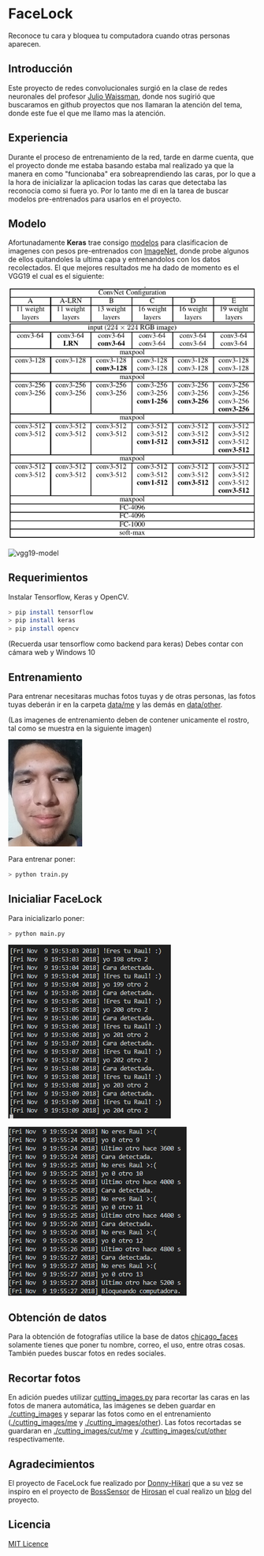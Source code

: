 # FaceLock  
Reconoce tu cara y bloquea tu computadora cuando otras personas aparecen.

## Introducción
Este proyecto de redes convolucionales surgió en la clase de redes neuronales del profesor [Julio Waissman](https://github.com/juliowaissman), 
donde nos sugirió que buscaramos en github proyectos que nos llamaran la atención del tema, donde este fue el que me llamo mas
la atención.

## Experiencia
Durante el proceso de entrenamiento de la red, tarde en darme cuenta, que el proyecto donde me estaba basando estaba mal realizado
ya que la manera en como "funcionaba" era sobreaprendiendo las caras, por lo que a la hora de inicializar la aplicacion todas las caras
que detectaba las reconocia como si fuera yo. Por lo tanto me di en la tarea de buscar modelos pre-entrenados para usarlos en el proyecto.

## Modelo
Afortunadamente **Keras** trae consigo [modelos](https://keras.io/applications/) para clasificacion de imagenes con pesos pre-entrenados con [ImageNet](http://www.image-net.org/), donde probe algunos de ellos quitandoles la ultima capa y entrenandolos con los datos recolectados.
El que mejores resultados me ha dado de momento es el VGG19 el cual es el siguiente:

![vgg19](./readme_res/vgg19.jpg)

![vgg19-model](./readme_res/vgg19-model.jpg)

## Requerimientos
Instalar Tensorflow, Keras y OpenCV.  
```  bash
> pip install tensorflow  
> pip install keras  
> pip install opencv  
```  
(Recuerda usar tensorflow como backend para keras)
Debes contar con cámara web y Windows 10

## Entrenamiento
Para entrenar necesitaras muchas fotos tuyas y de otras personas, las fotos tuyas deberán ir en la carpeta
[data/me](./data/me) y las demás en [data/other](./data/other).

(Las imagenes de entrenamiento deben de contener unicamente el rostro, tal
como se muestra en la siguiente imagen)

![face_example](./readme_res/face_example.jpg)

Para entrenar poner:

``` bash
> python train.py
```

## Inicialiar FaceLock
Para inicializarlo poner:

``` bash
> python main.py
```

![me](./readme_res/main1.png)

![blocking](./readme_res/main2.png)

## Obtención de datos
Para la obtención de fotografías utilice la base de datos [chicago_faces](https://chicagofaces.org/default/) solamente tienes que poner
tu nombre, correo, el uso, entre otras cosas. También puedes buscar fotos en redes sociales.

## Recortar fotos
En adición puedes utilizar [cutting_images.py](./cutting_images.py) para recortar las caras en las fotos de manera automática, las imágenes se deben guardar en [./cutting_images](./cutting_images) y separar las fotos como en el entrenamiento ([./cutting_images/me](./cutting_images/me) y [./cutting_images/other](./cutting_images/other)). Las fotos recortadas se guardaran en [./cutting_images/cut/me](./cutting_images/cut/me) y [./cutting_images/cut/other](./cutting_images/cut/other) respectivamente.

## Agradecimientos  
El proyecto de FaceLock fue realizado por [Donny-Hikari](https://github.com/Donny-Hikari) que a su vez se inspiro en el proyecto de [BossSensor](https://github.com/Hironsan/BossSensor) de [Hirosan](https://github.com/Hironsan) el
cual realizo un [blog](http://ahogrammer.com/2016/11/15/deep-learning-enables-you-to-hide-screen-when-your-boss-is-approaching/) del proyecto.

## Licencia  
[MIT Licence](./LICENSE)  